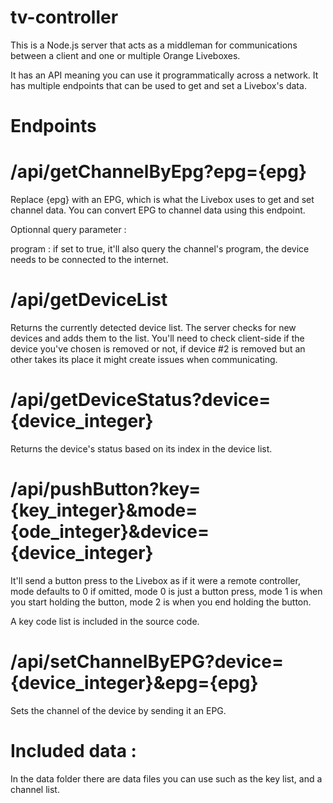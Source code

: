 # tv-controller

This is a Node.js server that acts as a middleman for communications between a client and one or multiple Orange Liveboxes.

It has an API meaning you can use it programmatically across a network. It has multiple endpoints that can be used to get and set a Livebox's data.

# Endpoints

# /api/getChannelByEpg?epg={epg}

Replace {epg} with an EPG, which is what the Livebox uses to get and set channel data. You can convert EPG to channel data using this endpoint.

Optionnal query parameter :

program : if set to true, it'll also query the channel's program, the device needs to be connected to the internet.

# /api/getDeviceList

Returns the currently detected device list. The server checks for new devices and adds them to the list. You'll need to check client-side if the device you've chosen is removed or not, if device #2 is removed but an other takes its place it might create issues when communicating.

# /api/getDeviceStatus?device={device_integer}

Returns the device's status based on its index in the device list.

# /api/pushButton?key={key_integer}&mode={ode_integer}&device={device_integer}

It'll send a button press to the Livebox as if it were a remote controller, mode defaults to 0 if omitted, mode 0 is just a button press, mode 1 is when you start holding the button, mode 2 is when you end holding the button.

A key code list is included in the source code.

# /api/setChannelByEPG?device={device_integer}&epg={epg}

Sets the channel of the device by sending it an EPG.


# Included data :

In the data folder there are data files you can use such as the key list, and a channel list.
